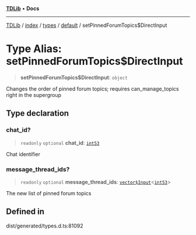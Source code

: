 [**TDLib**](../../../../../../README.md) • **Docs**

***

[TDLib](../../../../../../modules.md) / [index](../../../../../README.md) / [types](../../../README.md) / [default](../README.md) / setPinnedForumTopics$DirectInput

# Type Alias: setPinnedForumTopics$DirectInput

> **setPinnedForumTopics$DirectInput**: `object`

Changes the order of pinned forum topics; requires can_manage_topics right in the supergroup

## Type declaration

### chat\_id?

> `readonly` `optional` **chat\_id**: [`int53`](int53-1.md)

Chat identifier

### message\_thread\_ids?

> `readonly` `optional` **message\_thread\_ids**: [`vector$Input`](vector$Input.md)\<[`int53`](int53-1.md)\>

The new list of pinned forum topics

## Defined in

dist/generated/types.d.ts:81092
